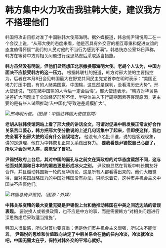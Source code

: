 

# 韩方集中火力攻击我驻韩大使，建议我方不搭理他们

韩国将攻击目标对准了中国驻韩大使邢海明。据外媒报道，韩总统尹锡悦周二在一个会议上说，“从邢大使的态度来看，他是否具有外交官的相互尊重和促进友谊的态度值得怀疑”“我们的人民对他的不当行为感到不满”。韩总统办公室13日声称，韩方在等待中方对相关问题进行深思熟虑后采取适当措施。

**韩方虽然没有明说，但他们显然想压北京撤换邢海明大使。老胡个人认为，中国方面决不应接受韩方的这一压力。**
根据韩联社的报道，韩方对邢大使的主要指控为，后者在本月8日会见韩国最大在野党共同民主党党首李在明时表示：“美国正竭力打压中国，有的人赌美国赢、中国输，这显然是误判，没看清历史大势”。邢大使还说，“现在赌中国输的人今后一定会后悔”。邢大使还表示，“韩方对华贸易逆差扩大问题出于全球经济形势不佳、半导体进入下行周期因素等客观原因，更主要的是有些人试图推动‘去中国化’导致逆差规模扩大”。

![](https://inews.gtimg.com/om_bt/OUssdRmoCorClrBXhYJFb_2D-Ki9FXbOKI9YAW8ZMA4zkAA/1000)_邢海明大使。（图源：中国驻韩国大使馆官网）_

**老胡从驻韩使馆网站上看了邢大使的讲话全文，可谓对促进中韩发展正常友好合作关系苦口婆心，韩方把邢大使分散说的上述几句话集中了起来，但即使这样，我也完全看不出邢大使的话有什么错误地方。**
他没有点名批评谁，说的是客观现象，讲的是道理，他在为中韩恢复正常关系做出努力。 **要我看是尹锡悦自己心虚了，所以才会对号入座，感觉受了冒犯。**

**尹锡悦政府上台后，其对中国的面孔与之前文在寅政府的对华态度截然不同，这与他面对美国和日本时的媚态更是形成冰火之别。**
尹政府显然在背叛中韩长期友好合作，并且煽动韩国新一轮的反华舆论，这是所有人都看得出来的。他们大概觉得，面对美国战略压力的中国对韩国没有办法，只能求着它，这种市井机会主义中国决不应惯他们。

![](https://inews.gtimg.com/om_bt/OcejKcLPnLnYLIGh8ifrls2yOSFK3gZn5IASFgqOdpeqYAA/1000)_韩国总统尹锡悦。（图源：外媒）_

**中韩关系变糟的最大变量无疑是尹锡悦上台和他推动韩国在中美之间选边站的错误表现。**
要说换人或者换政策，也不应是中方的事，而是需要韩方“对相关问题进行深思熟虑后采取适当措施”。

韩国人很敏感，所以对首尔要尊重；但是他们市井机会主义很强，所以决不能惯着。
**尹锡悦的思维和价值取向决定了中韩关系会在他的任内冷淡，冷淡就冷淡吧，中国无需太在乎，保持对韩外交的平常心就好。**

